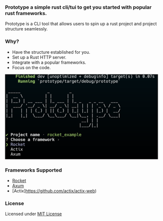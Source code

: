 ### Prototype a simple rust cli/tui to get you started with popular rust frameworks.

Prototype is a CLI tool that allows users to spin up a rust project and project structure seamlessly. 

### Why?

- Have the structure established for you.
- Set up a Rust HTTP server.
- Integrate with a popular frameworks.
- Focus on the code.


![Starter Image](./pub/tui.png)

### Frameworks Supported

- [Rocket](https://github.com/SergioBenitez/Rocket)
- [Axum](https://github.com/tokio-rs/axum)
- [Actix]https://github.com/actix/actix-web)


### License

Licensed under [MIT License](./LICENSE)

